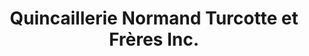 ---
title: "Quincaillerie Normand Turcotte et Frères Inc."
url: /saint-noel/quincaillerie-normand-turcotte-et-freres-inc/
shop: Eisenwaren
---